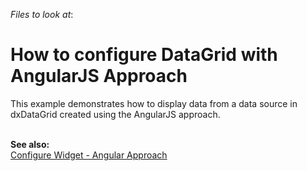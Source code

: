 <!-- default file list -->
*Files to look at*:

<!-- default file list end -->
# How to configure DataGrid with AngularJS Approach


<p>This example demonstrates how to display data from a data source in dxDataGrid created using the AngularJS approach.<br /><br /></p>
<p><strong>See also:<br /></strong><a href="http://js.devexpress.com/Documentation/Tutorial/UI_Widgets/Configure_Widget_-_Angular_Approach?version=14_1#Modify_Option_Value_at_Runtime">Configure Widget - Angular Approach</a></p>

<br/>


